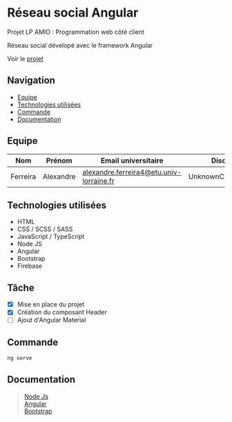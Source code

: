 # Réseau social Angular

Projet LP AMIO : Programmation web côté client

Réseau social dévelopé avec le framework Angular

Voir le [projet]( )

## Navigation

- [Equipe](#equipe)
- [Technologies utilisées](#technologies)
- [Commande](#commande)
- [Documentation](#documentation)

## <a name="equipe"></a>Equipe

| Nom | Prénom | Email universitaire | Discord | Github |
| - | - | - | - | - |
| Ferreira | Alexandre | alexandre.ferreira4@etu.univ-lorraine.fr | UnknownChick#9543| [UnknownChick](https://github.com/UnknownChick) |

## <a name="technologies"></a>Technologies utilisées

+ HTML
+ CSS / SCSS / SASS
+ JavaScript / TypeScript
+ Node JS
+ Angular
+ Bootstrap
+ Firebase

## <a name="tache"></a>Tâche

* [x] Mise en place du projet
* [x] Création du composant Header
* [ ] Ajout d'Angular Material

## <a name="commande"></a>Commande

```Bash
ng serve
```

## <a name="documentation"></a>Documentation

> [Node Js](https://nodejs.org/en/docs/)\
> [Angular](https://angular.io/docs)\
> [Bootstrap](https://getbootstrap.com/docs/5.1/getting-started/introduction/)

